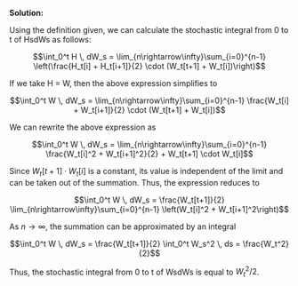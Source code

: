 

**Solution:**

Using the definition given, we can calculate the stochastic integral from 0 to t of HsdWs as follows:

$$\int_0^t H \, dW_s = \lim_{n\rightarrow\infty}\sum_{i=0}^{n-1} \left(\frac{H_t[i] + H_t[i+1]}{2} \cdot (W_t[t+1] + W_t[i])\right)$$

If we take H = W, then the above expression simplifies to

$$\int_0^t W \, dW_s = \lim_{n\rightarrow\infty}\sum_{i=0}^{n-1} \frac{W_t[i] + W_t[i+1]}{2} \cdot (W_t[t+1] + W_t[i])$$

We can rewrite the above expression as

$$\int_0^t W \, dW_s = \lim_{n\rightarrow\infty}\sum_{i=0}^{n-1} \frac{W_t[i]^2 + W_t[i+1]^2}{2} + W_t[t+1] \cdot W_t[i]$$

Since $W_t[t+1] \cdot W_t[i]$ is a constant, its value is independent of the limit and can be taken out of the summation. Thus, the expression reduces to

$$\int_0^t W \, dW_s = \frac{W_t[t+1]}{2} \lim_{n\rightarrow\infty}\sum_{i=0}^{n-1} \left(W_t[i]^2 + W_t[i+1]^2\right)$$

As $n\rightarrow\infty$, the summation can be approximated by an integral

$$\int_0^t W \, dW_s = \frac{W_t[t+1]}{2} \int_0^t W_s^2 \, ds = \frac{W_t^2}{2}$$

Thus, the stochastic integral from 0 to t of WsdWs is equal to $W_t^2/2$.